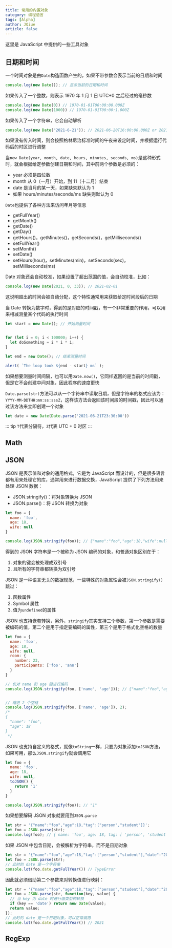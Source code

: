 ```yaml
---
title: 常用的内置对象
category: 编程语言
tags: [Alpha]
author: JQiue
article: false
---
```


这里是 JavaScript 中提供的一些工具对象

## 日期和时间

一个时间对象是由`Date`构造函数产生的，如果不带参数会表示当前的日期和时间

```js
console.log(new Date()); // 显示当前的日期和时间
```

如果传入了一个整数，则表示 1970 年 1 月 1 日 UTC+0 之后经过的毫秒数

```js
console.log(new Date(0)) // 1970-01-01T00:00:00.000Z
console.log(new Date(1000)) // 1970-01-01T00:00:1.000Z
```

如果传入了一个字符串，它会自动解析

```js
console.log(new Date("2021-6-21")); // 2021-06-20T16:00:00.000Z or 2021-06-21T11:00:00.000Z
```

如果没有传入时间，则会按照格林尼治标准时间的午夜来设定时间，并根据运行代码后的时区进行调整

当`new Date(year, month, date, hours, minutes, seconds, ms)`是这种形式时，就会根据给定参数创建日期和时间，其中前两个参数是必须的：

+ year 必须是四位数
+ month 从 0（一月）开始，到 11（十二月）结束
+ date 是当月的某一天，如果缺失默认为 1
+ 如果 hours/minutes/seconds/ms 缺失则默认为 0

`Date`也提供了各种方法来访问年月等信息

+ getFullYear()
+ getMonth()
+ getDate()
+ getDay()
+ getHours()，getMinutes()，getSeconds()，getMilliseconds()
+ setFullYear()
+ setMonth()
+ setDate()
+ setHours(hour)，setMinutes(min)，setSeconds(sec)，setMilliseconds(ms)

Date 对象还会自动校准，如果设置了超出范围的值，会自动校准，比如：

```js
console.log(new Date(2021, 0, 33)); // 2021-02-01
```

这说明超出的时间会被自动分配，这个特性通常用来获取给定时间段后的日期

当 Date 转换为数字时，得到的是对应的时间戳，有一个非常重要的作用，可以用来相减测量某个代码的执行时间

```js
let start = new Date(); // 开始测量时间


for (let i = 0; i < 100000; i++) {
  let doSomething = i * i * i;
}

let end = new Date(); // 结束测量时间

alert( `The loop took ${end - start} ms` );
```

如果想要测量时间间隔，也可以用`Date.now()`，它同样返回的是当前的时间戳，但是它不会创建中间对象，因此程序的速度更快

`Date.parse(str)`方法可以从一个字符串中读取日期，但是字符串的格式应该为：`YYYY-MM-DDTHH:mm:ss:sssZ`，这样该方法会返回该时间段的时间戳，因此可以通过该方法来立即创建一个对象

```js
let date = new Date(Date.parse('2021-06-21T23:30:00'))
```

::: tip
`T`代表分隔符，`Z`代表 UTC + 0 时区
:::

## Math

## JSON

JSON 是表示值和对象的通用格式，它是为 JavaScript 而设计的，但是很多语言都有用来处理它的库，通常用来进行数据交换，JavaScript 提供了下列方法用来处理 JSON 数据：

+ JSON.stringify()：将对象转换为 JSON
+ JSON.parse()：将 JSON 转换为对象

```js
let foo = {
  name: 'foo',
  age: 18,
  wife: null
}

console.log(JSON.stringify(foo)); // {"name":"foo","age":18,"wife":null}
```

得到的 JSON 字符串是一个被称为 JSON 编码的对象，和普通对象区别在于：

1. 对象的键会被处理成双引号
2. 且所有的字符串都转换为双引号

JSON 是一种语言无关的数据规范，一些特殊的对象属性会被`JSON.stringify()`跳过：

1. 函数属性
2. Symbol 属性
3. 值为`undefined`的属性

JSON 也支持嵌套转换，另外，`stringify`其实支持三个参数，第一个参数是需要被编码的值，第二个是用于指定要编码的属性，第三个是用于格式化空格的数量

```js
let foo = {
  name: 'foo',
  age: 18,
  wife: null,
  room: {
    number: 23,
    participants: ['foo', 'ann']
  }
}

// 仅对 name 和 age 键进行编码
console.log(JSON.stringify(foo, ['name', 'age'])); // {"name":"foo","age":18}


// 缩进 2 个空格
console.log(JSON.stringify(foo, ['name', 'age']), 2); 
/* 
{
  "name": "foo",
  "age": 18
}
 */
```

JSON 也支持自定义的格式，就像`toString`一样，只要为对象添加`toJSON`方法，如果可用，那么`JSON.stringify`就会调用它

```js
let foo = {
  name: 'foo',
  age: 18,
  wife: null,
  toJSON() {
    return '1'
  }
}

console.log(JSON.stringify(foo)); // "1"
```

如果想要解码 JSON 对象就要用到`JSON.parse`

```js
let str = '{"name":"foo","age":18,"tag":["person","student"]}';
let foo = JSON.parse(str);
console.log(foo); // { name: 'foo', age: 18, tag: [ 'person', 'student' ] }
```

如果 JSON 中包含日期，会被解析为字符串，而不是日期对象

```js
let str = '{"name":"foo","age":18,"tag":["person","student"],"date":"2021-06-21T12:00:00"}';
let foo = JSON.parse(str);
// 此时的 date 是一个字符串
console.lot(foo.date.getFullYear()) // TypeError
```

因此就必须借助第二个参数来对转换值进行映射：

```js
let str = '{"name":"foo","age":18,"tag":["person","student"],"date":"2021-06-21T12:00:00"}';
let foo = JSON.parse(str, function(key, value) {
  // 当 key 为 date 时进行值类型的转换
  if (key == 'date') return new Date(value);
  return value;
});
// 此时的 date 是一个日期对象，可以正常调用
console.lot(foo.date.getFullYear()) // 2021
```

## RegExp
